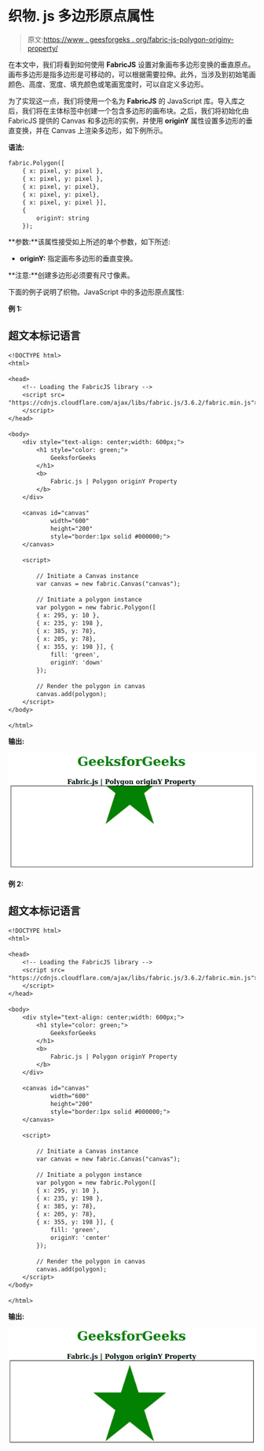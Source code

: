 # 织物. js 多边形原点属性

> 原文:[https://www . geesforgeks . org/fabric-js-polygon-originy-property/](https://www.geeksforgeeks.org/fabric-js-polygon-originy-property/)

在本文中，我们将看到如何使用 **FabricJS** 设置对象画布多边形变换的垂直原点。画布多边形是指多边形是可移动的，可以根据需要拉伸。此外，当涉及到初始笔画颜色、高度、宽度、填充颜色或笔画宽度时，可以自定义多边形。

为了实现这一点，我们将使用一个名为 **FabricJS** 的 JavaScript 库。导入库之后，我们将在主体标签中创建一个包含多边形的画布块。之后，我们将初始化由 FabricJS 提供的 Canvas 和多边形的实例，并使用 **originY** 属性设置多边形的垂直变换，并在 Canvas 上渲染多边形，如下例所示。

**语法:**

```
fabric.Polygon([ 
    { x: pixel, y: pixel }, 
    { x: pixel, y: pixel }, 
    { x: pixel, y: pixel}, 
    { x: pixel, y: pixel}, 
    { x: pixel, y: pixel }],
    {
        originY: string
    });

```

**参数:**该属性接受如上所述的单个参数，如下所述:

*   **originY:** 指定画布多边形的垂直变换。

**注意:**创建多边形必须要有尺寸像素。

下面的例子说明了织物。JavaScript 中的多边形原点属性:

**例 1:**

## 超文本标记语言

```
<!DOCTYPE html> 
<html> 

<head> 
    <!-- Loading the FabricJS library -->
    <script src= 
"https://cdnjs.cloudflare.com/ajax/libs/fabric.js/3.6.2/fabric.min.js"> 
    </script> 
</head> 

<body> 
    <div style="text-align: center;width: 600px;"> 
        <h1 style="color: green;"> 
            GeeksforGeeks 
        </h1> 
        <b> 
            Fabric.js | Polygon originY Property 
        </b> 
    </div> 

    <canvas id="canvas"
            width="600"
            height="200"
            style="border:1px solid #000000;"> 
    </canvas> 

    <script> 

        // Initiate a Canvas instance 
        var canvas = new fabric.Canvas("canvas"); 

        // Initiate a polygon instance 
        var polygon = new fabric.Polygon([ 
        { x: 295, y: 10 }, 
        { x: 235, y: 198 }, 
        { x: 385, y: 78}, 
        { x: 205, y: 78}, 
        { x: 355, y: 198 }], { 
            fill: 'green',
            originY: 'down'
        }); 

        // Render the polygon in canvas 
        canvas.add(polygon); 
    </script> 
</body> 

</html>
```

**输出:**

![](img/a63addbdb1780490a4e3e797085b541d.png)

**例 2:**

## 超文本标记语言

```
<!DOCTYPE html> 
<html> 

<head> 
    <!-- Loading the FabricJS library -->
    <script src= 
"https://cdnjs.cloudflare.com/ajax/libs/fabric.js/3.6.2/fabric.min.js"> 
    </script> 
</head> 

<body> 
    <div style="text-align: center;width: 600px;"> 
        <h1 style="color: green;"> 
            GeeksforGeeks 
        </h1> 
        <b> 
            Fabric.js | Polygon originY Property 
        </b> 
    </div> 

    <canvas id="canvas"
            width="600"
            height="200"
            style="border:1px solid #000000;"> 
    </canvas> 

    <script> 

        // Initiate a Canvas instance 
        var canvas = new fabric.Canvas("canvas"); 

        // Initiate a polygon instance 
        var polygon = new fabric.Polygon([ 
        { x: 295, y: 10 }, 
        { x: 235, y: 198 }, 
        { x: 385, y: 78}, 
        { x: 205, y: 78}, 
        { x: 355, y: 198 }], { 
            fill: 'green',
            originY: 'center'
        }); 

        // Render the polygon in canvas 
        canvas.add(polygon); 
    </script> 
</body> 

</html>
```

**输出:**

![](img/f09d5816aa02cc49743bc85cca33833f.png)